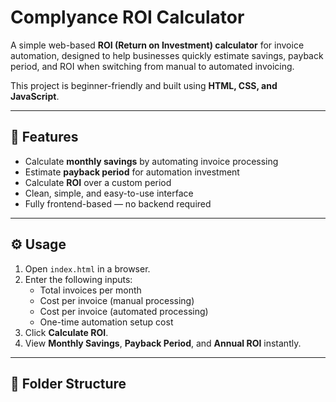 # Complyance ROI Calculator

A simple web-based **ROI (Return on Investment) calculator** for invoice automation, designed to help businesses quickly estimate savings, payback period, and ROI when switching from manual to automated invoicing.

This project is beginner-friendly and built using **HTML, CSS, and JavaScript**.

---

## 🌟 Features

- Calculate **monthly savings** by automating invoice processing
- Estimate **payback period** for automation investment
- Calculate **ROI** over a custom period
- Clean, simple, and easy-to-use interface
- Fully frontend-based — no backend required

---

## ⚙️ Usage

1. Open `index.html` in a browser.
2. Enter the following inputs:
   - Total invoices per month
   - Cost per invoice (manual processing)
   - Cost per invoice (automated processing)
   - One-time automation setup cost
3. Click **Calculate ROI**.
4. View **Monthly Savings**, **Payback Period**, and **Annual ROI** instantly.

---

## 📁 Folder Structure

